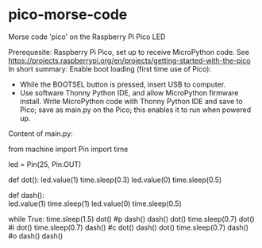 # pico-morse-code
Morse code 'pico' on the Raspberry Pi Pico LED

Prerequesite:
Raspberry Pi Pico, set up to receive MicroPython code.
See https://projects.raspberrypi.org/en/projects/getting-started-with-the-pico
In short summary: 
Enable boot loading (first time use of Pico): 
 - While the BOOTSEL button is pressed, insert USB to computer.
 - Use software Thonny Python IDE, and allow MicroPython firmware install.
Write MicroPython code with Thonny Python IDE and save to Pico; save as main.py on the Pico; this enables it to run when powered up.

Content of main.py:



from machine import Pin
import time

led = Pin(25, Pin.OUT)

def dot():
    led.value(1)
    time.sleep(0.3)
    led.value(0)
    time.sleep(0.5)
    
def dash():    
    led.value(1)
    time.sleep(1)
    led.value(0)
    time.sleep(0.5)
    
while True:
    time.sleep(1.5)
    dot()  #p
    dash()
    dash()
    dot()
    time.sleep(0.7)
    dot()  #i
    dot()
    time.sleep(0.7)
    dash() #c
    dot()
    dash()
    dot()
    time.sleep(0.7)
    dash() #o
    dash()
    dash()

